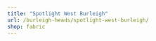 ```yaml
---
title: "Spotlight West Burleigh"
url: /burleigh-heads/spotlight-west-burleigh/
shop: fabric
---
```

